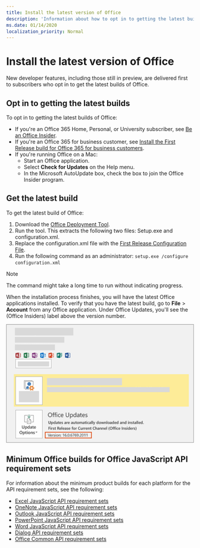 ```yaml
---
title: Install the latest version of Office
description: 'Information about how to opt in to getting the latest builds of Office.'
ms.date: 01/14/2020
localization_priority: Normal
---
```


# Install the latest version of Office

New developer features, including those still in preview, are delivered first to subscribers who opt in to get the latest builds of Office.

## Opt in to getting the latest builds

To opt in to getting the latest builds of Office:

- If you're an Office 365 Home, Personal, or University subscriber, see [Be an Office Insider](https://products.office.com/office-insider).
- If you're an Office 365 for business customer, see [Install the First Release build for Office 365 for business customers](https://support.office.com/article/Install-the-First-Release-build-for-Office-365-for-business-customers-4dd8ba40-73c0-4468-b778-c7b744d03ead).
- If you're running Office on a Mac:
  - Start an Office application.
  - Select **Check for Updates** on the Help menu.
  - In the Microsoft AutoUpdate box, check the box to join the Office Insider program.

## Get the latest build

To get the latest build of Office:

1. Download the [Office Deployment Tool](https://www.microsoft.com/download/details.aspx?id=49117).
2. Run the tool. This extracts the following two files: Setup.exe and configuration.xml.
3. Replace the configuration.xml file with the [First Release Configuration File](https://raw.githubusercontent.com/OfficeDev/Office-Add-in-Commands-Samples/master/Tools/FirstReleaseConfig/configuration.xml).
4. Run the following command as an administrator:  `setup.exe /configure configuration.xml`

> [!NOTE]
> The command might take a long time to run without indicating progress.

When the installation process finishes, you will have the latest Office applications installed. To verify that you have the latest build, go to **File** > **Account** from any Office application. Under Office Updates, you'll see the (Office Insiders) label above the version number.

![A screenshot that shows product information with the Office Insiders label](../images/office-insiders-label.png)

## Minimum Office builds for Office JavaScript API requirement sets

For information about the minimum product builds for each platform for the API requirement sets, see the following:

- [Excel JavaScript API requirement sets](../reference/requirement-sets/excel-api-requirement-sets.md)
- [OneNote JavaScript API requirement sets](../reference/requirement-sets/onenote-api-requirement-sets.md)
- [Outlook JavaScript API requirement sets](../reference/requirement-sets/outlook-api-requirement-sets.md)
- [PowerPoint JavaScript API requirement sets](../reference/requirement-sets/powerpoint-api-requirement-sets.md)
- [Word JavaScript API requirement sets](../reference/requirement-sets/word-api-requirement-sets.md)
- [Dialog API requirement sets](../reference/requirement-sets/dialog-api-requirement-sets.md)
- [Office Common API requirement sets](../reference/requirement-sets/office-add-in-requirement-sets.md)
